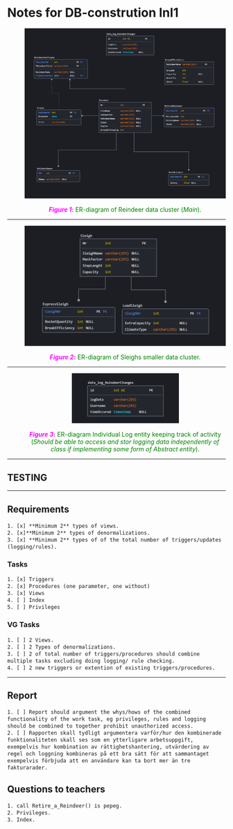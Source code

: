 # Notes for DB-constrution Inl1

<dir>
<p align="center">
  <img src="./images/IR-diagram.png" />
    </p> 
    <center span style="color:green"><b style="color:magenta"><i>Figure 1</i>:</b> ER-diagram of Reindeer data cluster (<i>Main</i>)</span>.
</dir>


---


<dir>

<p align="center">
  <img src="./images/IR-diagram2.png" />
</p>
   <center span style="color:green"><b style="color:magenta"><i>Figure 2</i>:</b> ER-diagram of Sleighs smaller data cluster</span>.

</dir>


---

<dir>
<p align="center">
  <img src="./images/IR-diagram3.png" />
    </p> 
   <center span style="color:green"><b style="color:magenta"><i>Figure 3</i>:</b> ER-diagram Individual Log entity keeping track of activity (<i>Should be able to access and stor logging data independently of class if implementing some form of Abstract entity</i>)</span>.

</dir>

---
## TESTING
    


---

## Requirements
    1. [x] **Minimum 2** types of views.
    2. [x]**Minimum 2** types of denormalizations.
    3. [x] **Minimum 2** types of of the total number of triggers/updates (logging/rules).
   
    
 
### Tasks  
    1. [x] Triggers
    2. [x] Procedures (one parameter, one without)
    3. [x] Views
    4. [ ] Index
    5. [ ] Privileges


### VG Tasks

    1. [ ] 2 Views.
    2. [ ] 2 Types of denormalizations.
    3. [ ] 2 of total number of triggers/procedures should combine multiple tasks excluding doing logging/ rule checking. 
    4. [ ] 2 new triggers or extention of existing triggers/procedures.
   

---
## Report

    1. [ ] Report should argument the whys/hows of the combined functionality of the work task, eg privileges, rules and logging should be combined to together prohibit unauthorized access. 
    2. [ ] Rapporten skall tydligt argumentera varför/hur den kombinerade funktionaliteten skall ses som en ytterligare arbetsuppgift, exempelvis hur kombination av rättighetshantering, utvärdering av regel och loggning kombineras på ett bra sätt för att sammantaget exempelvis förbjuda att en användare kan ta bort mer än tre fakturarader.



## Questions to teachers
    1. call Retire_a_Reindeer() is pepeg.
    2. Privileges.
    3. Index.
